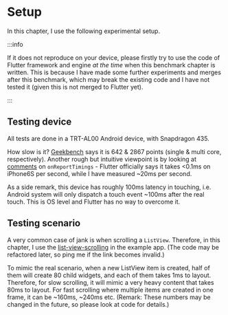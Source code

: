# Setup

In this chapter, I use the following experimental setup.

:::info

If it does not reproduce on your device, please firstly try to use the code of Flutter framework and engine *at the time* when this benchmark chapter is written. This is because I have made some further experiments and merges after this benchmark, which may break the existing code and I have not tested it (given this is not merged to Flutter yet).

:::

## Testing device

All tests are done in a TRT-AL00 Android device, with Snapdragon 435.

How slow is it? [Geekbench](https://nerdschalk.com/huawei-enjoy-7-plus-benchmarks-now-available/) says it is 642 & 2867 points (single & multi core, respectively). Another rough but intuitive viewpoint is by looking at [comments](https://api.flutter.dev/flutter/dart-ui/PlatformDispatcher/onReportTimings.html) on `onReportTimings` - Flutter officially says it takes <0.1ms on iPhone6S per second, while I have measured ~20ms per second. <!-- #6127 -->

As a side remark, this device has roughly 100ms latency in touching, i.e. Android system will only dispatch a touch event ~100ms after the real touch. This is OS level and Flutter has no way to overcome it.

## Testing scenario

A very common case of jank is when scrolling a `ListView`. Therefore, in this chapter, I use the [list-view-scrolling](https://github.com/fzyzcjy/flutter_smooth/blob/master/packages/smooth/example/lib/example_list_view/example_list_view_page.dart) in the example app. (The code may be refactored later, so ping me if the link becomes invalid.)

To mimic the real scenario, when a new ListView item is created, half of them will create 80 child widgets, and each of them takes 1ms to layout. Therefore, for slow scrolling, it will mimic a very heavy content that takes 80ms to layout. For fast scrolling where multiple items are created in one frame, it can be ~160ms, ~240ms etc. (Remark: These numbers may be changed in the future, so please look at code for details.)